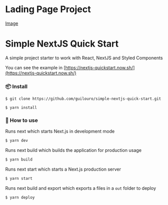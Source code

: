 # Lading Page Project
[Image](https://github.com/victorcmarinho/Landing-Page-React-Avancado/blob/master/readmeimg.png)

# Simple NextJS Quick Start

A simple project starter to work with React, NextJS and Styled Components

You can see the example in [https://nextjs-quickstart.now.sh/](https://nextjs-quickstart.now.sh/)

### 📦 Install

```
$ git clone https://github.com/guilouro/simple-nextjs-quick-start.git

$ yarn install
```

### 🔨 How to use

Runs next which starts Next.js in development mode

```bash
$ yarn dev
```

Runs next build which builds the application for production usage

```bash
$ yarn build
```

Runs next start which starts a Next.js production server

```bash
$ yarn start
```

Runs next build and export which exports a files in a `out` folder to deploy

```bash
$ yarn deploy
```

